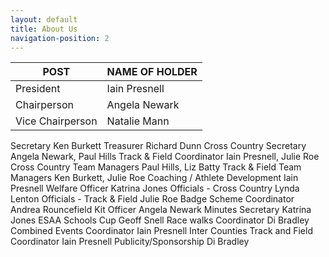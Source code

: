 ```yaml
---
layout: default
title: About Us
navigation-position: 2
---
```


| POST  | NAME OF HOLDER |
| ----- | -------------  |
| President | Iain Presnell |
| Chairperson |	Angela Newark |
| Vice Chairperson	| Natalie Mann |
Secretary	Ken Burkett
Treasurer	Richard Dunn
Cross Country Secretary	Angela Newark, Paul Hills
Track & Field Coordinator	Iain Presnell, Julie Roe
Cross Country Team Managers	Paul Hills, Liz Batty
Track & Field Team Managers	Ken Burkett, Julie Roe
Coaching / Athlete Development	Iain Presnell
Welfare Officer	Katrina Jones
Officials - Cross Country	Lynda Lenton
Officials - Track & Field	Julie Roe
Badge Scheme Coordinator	Andrea Rouncefield
Kit Officer	Angela Newark
Minutes Secretary	Katrina Jones
ESAA Schools Cup	Geoff Snell
Race walks Coordinator	Di Bradley
Combined Events Coordinator	Iain Presnell
Inter Counties Track and Field Coordinator	Iain Presnell
Publicity/Sponsorship	Di Bradley